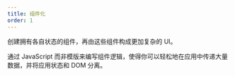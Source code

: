 ```yaml
---
title: 组件化
order: 1
---
```


创建拥有各自状态的组件，再由这些组件构成更加复杂的 UI。

通过 JavaScript 而非模版来编写组件逻辑，使得你可以轻松地在应用中传递大量数据，并将应用状态和 DOM 分离。

